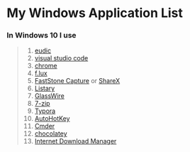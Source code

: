 # My Windows Application List

### In Windows 10 I use

> 1. [eudic]()
> 2. [visual studio code]()
> 3. [chrome]()
> 4. [f.lux]()
> 5. [FastStone Capture]() or [ShareX]()
> 6. [Listary]()
> 7. [GlassWire]()
> 8. [7-zip]()
> 9. [Typora](https://typora.io/)
> 10. [AutoHotKey](https://www.autohotkey.com/)
> 11. [Cmder](http://cmder.net/)
> 12. [chocolatey](https://chocolatey.org/)
> 13. [Internet Download Manager](http://internetdownloadmanager.com/)
